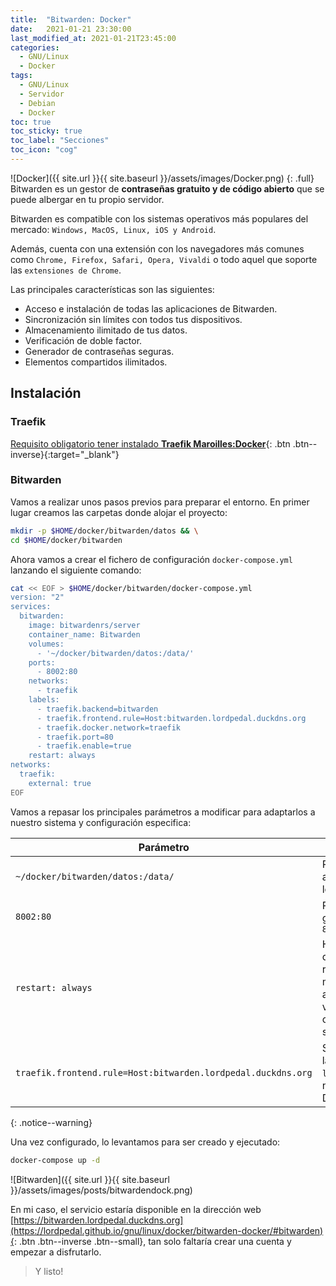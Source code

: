 ```yaml
---
title:  "Bitwarden: Docker"
date:   2021-01-21 23:30:00
last_modified_at: 2021-01-21T23:45:00
categories:
  - GNU/Linux
  - Docker
tags:
  - GNU/Linux
  - Servidor
  - Debian
  - Docker
toc: true
toc_sticky: true
toc_label: "Secciones"
toc_icon: "cog"
---
```


![Docker]({{ site.url }}{{ site.baseurl }}/assets/images/Docker.png)
{: .full}
Bitwarden es un gestor de **contraseñas gratuito y de código abierto** que se puede albergar en tu propio servidor.

Bitwarden es compatible con los sistemas operativos más populares del mercado: `Windows, MacOS, Linux, iOS y Android`.

Además, cuenta con una extensión con los navegadores más comunes como `Chrome, Firefox, Safari, Opera, Vivaldi` o todo aquel que soporte las `extensiones de Chrome`.

Las principales características son las siguientes:

 * Acceso e instalación de todas las aplicaciones de Bitwarden.
 * Sincronización sin límites con todos tus dispositivos.
 * Almacenamiento ilimitado de tus datos.
 * Verificación de doble factor.
 * Generador de contraseñas seguras.
 * Elementos compartidos ilimitados.

## Instalación

### Traefik

[Requisito obligatorio tener instalado **Traefik Maroilles:Docker**](https://lordpedal.github.io/gnu/linux/docker/debian-docker-ce/#docker-traefik-maroilles){: .btn .btn--inverse}{:target="_blank"}

### Bitwarden

Vamos a realizar unos pasos previos para preparar el entorno. En primer lugar creamos las carpetas donde alojar el proyecto:

```bash
mkdir -p $HOME/docker/bitwarden/datos && \
cd $HOME/docker/bitwarden
```

Ahora vamos a crear el fichero de configuración `docker-compose.yml` lanzando el siguiente comando:

```bash
cat << EOF > $HOME/docker/bitwarden/docker-compose.yml
version: "2"
services:
  bitwarden:
    image: bitwardenrs/server
    container_name: Bitwarden
    volumes:
      - '~/docker/bitwarden/datos:/data/'
    ports:
      - 8002:80
    networks:
      - traefik
    labels:
      - traefik.backend=bitwarden
      - traefik.frontend.rule=Host:bitwarden.lordpedal.duckdns.org
      - traefik.docker.network=traefik
      - traefik.port=80
      - traefik.enable=true
    restart: always
networks:
  traefik:
    external: true
EOF
```

Vamos a repasar los principales parámetros a modificar para adaptarlos a nuestro sistema y configuración especifica:

| Parámetro | Función |
| ------ | ------ |
| `~/docker/bitwarden/datos:/data/` | Ruta donde almacenamos los datos |
| `8002:80` | Puerto gestión web `8002` |
| `restart: always` | Habilitamos que tras reiniciar la maquina anfitrion vuelva a cargar el servicio |
| `traefik.frontend.rule=Host:bitwarden.lordpedal.duckdns.org` | Sustituimos la variable `lordpedal` por nuestro ID de DuckDNS |
{: .notice--warning}

Una vez configurado, lo levantamos para ser creado y ejecutado:

```bash
docker-compose up -d
```

![Bitwarden]({{ site.url }}{{ site.baseurl }}/assets/images/posts/bitwardendock.png)

En mi caso, el servicio estaría disponible en la dirección web [https://bitwarden.lordpedal.duckdns.org](https://lordpedal.github.io/gnu/linux/docker/bitwarden-docker/#bitwarden){: .btn .btn--inverse .btn--small}, tan solo faltaría crear una cuenta y empezar a disfrutarlo.

> Y listo!
